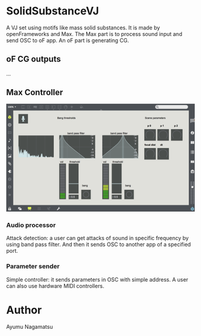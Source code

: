 # SolidSubstanceVJ
A VJ set using motifs like mass solid substances. It is made by openFrameworks and Max. The Max part is to process sound input and send OSC to oF app. An oF part is generating CG.

## oF CG outputs
...

## Max Controller
![max controller](./bin/maxcontroller.png)
### Audio processor
Attack detection: a user can get attacks of sound in specific frequency by using band pass filter. And then it sends OSC to another app of a specified port.
### Parameter sender
Simple controller: it sends parameters in OSC with simple address. A user can also use hardware MIDI controllers.

# Author
Ayumu Nagamatsu
